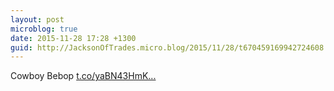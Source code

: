 ```yaml
---
layout: post
microblog: true
date: 2015-11-28 17:28 +1300
guid: http://JacksonOfTrades.micro.blog/2015/11/28/t670459169942724608.html
---
```

Cowboy Bebop [t.co/yaBN43HmK...](https://t.co/yaBN43HmKT)
